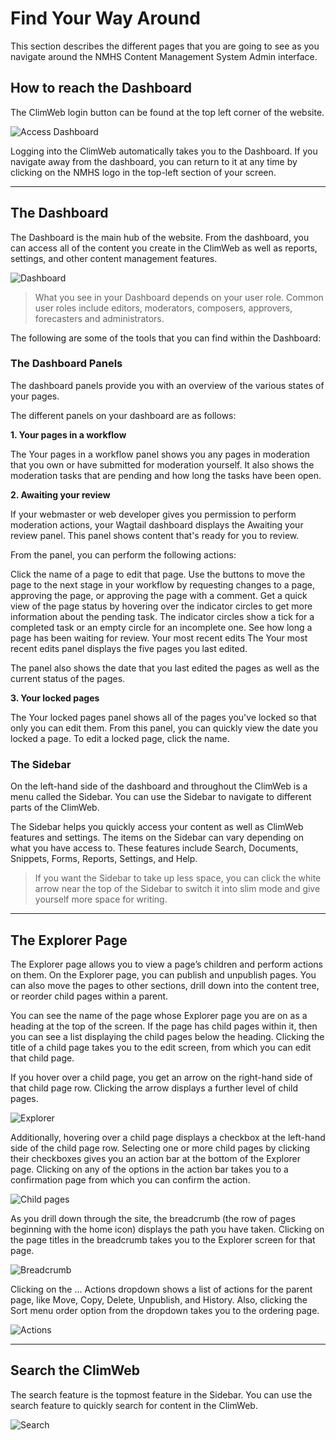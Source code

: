 # Find Your Way Around

This section describes the different pages that you are going to see as you navigate around the NMHS Content Management System Admin interface.

## How to reach the Dashboard

The ClimWeb login button can be found at the top left corner of the website.

![Access Dashboard](../_static/images/navigating/Access_dashboard.png "Access Dashboard")

Logging into the ClimWeb automatically takes you to the Dashboard. If you navigate away from the dashboard, you can return to it at any time by clicking on the NMHS logo in the top-left section of your screen.

---
## The Dashboard

The Dashboard is the main hub of the website. From the dashboard, you can access all of the content you create in the ClimWeb as well as reports, settings, and other content management features.

![Dashboard](../_static/images/navigating/Dashboard.png "Dashboard")

> What you see in your Dashboard depends on your user role. Common user roles include editors, moderators, composers, approvers, forecasters and administrators.


The following are some of the tools that you can find within the Dashboard:

### The Dashboard Panels

The dashboard panels provide you with an overview of the various states of your pages.

The different panels on your dashboard are as follows:

**1. Your pages in a workflow**

The Your pages in a workflow panel shows you any pages in moderation that you own or have submitted for moderation yourself. It also shows the moderation tasks that are pending and how long the tasks have been open.

**2. Awaiting your review**

If your webmaster or web developer gives you permission to perform moderation actions, your Wagtail dashboard displays the Awaiting your review panel. This panel shows content that's ready for you to review.

From the panel, you can perform the following actions:

Click the name of a page to edit that page.
Use the buttons to move the page to the next stage in your workflow by requesting changes to a page, approving the page, or approving the page with a comment.
Get a quick view of the page status by hovering over the indicator circles to get more information about the pending task. The indicator circles show a tick for a completed task or an empty circle for an incomplete one.
See how long a page has been waiting for review.
Your most recent edits
The Your most recent edits panel displays the five pages you last edited.

The panel also shows the date that you last edited the pages as well as the current status of the pages.

**3. Your locked pages**

The Your locked pages panel shows all of the pages you've locked so that only you can edit them. From this panel, you can quickly view the date you locked a page. To edit a locked page, click the name.


### The Sidebar

On the left-hand side of the dashboard and throughout the ClimWeb is a menu called the Sidebar. You can use the Sidebar to navigate to different parts of the ClimWeb.

The Sidebar helps you quickly access your content as well as ClimWeb features and settings. The items on the Sidebar can vary depending on what you have access to. These features include Search, Documents, Snippets, Forms, Reports, Settings, and Help.

> If you want the Sidebar to take up less space, you can click the white arrow near the top of the Sidebar to switch it into slim mode and give yourself more space for writing.

---
## The Explorer Page

The Explorer page allows you to view a page’s children and perform actions on them. On the Explorer page, you can publish and unpublish pages. You can also move the pages to other sections, drill down into the content tree, or reorder child pages within a parent.

You can see the name of the page whose Explorer page you are on as a heading at the top of the screen. If the page has child pages within it, then you can see a list displaying the child pages below the heading. Clicking the title of a child page takes you to the edit screen, from which you can edit that child page.

If you hover over a child page, you get an arrow on the right-hand side of that child page row. Clicking the arrow displays a further level of child pages.

![Explorer](../_static/images/navigating/Explorer_page.png "Explorer")

Additionally, hovering over a child page displays a checkbox at the left-hand side of the child page row. Selecting one or more child pages by clicking their checkboxes gives you an action bar at the bottom of the Explorer page. Clicking on any of the options in the action bar takes you to a confirmation page from which you can confirm the action.

![Child pages](../_static/images/navigating/child_pages.png "Child pages")

As you drill down through the site, the breadcrumb (the row of pages beginning with the home icon) displays the path you have taken. Clicking on the page titles in the breadcrumb takes you to the Explorer screen for that page.

![Breadcrumb](../_static/images/navigating/breadcrumb.png "Breadcrumb")

Clicking on the … Actions dropdown shows a list of actions for the parent page, like Move, Copy, Delete, Unpublish, and History. Also, clicking the Sort menu order option from the dropdown takes you to the ordering page.

![Actions](../_static/images/navigating/actions_page.png "Actions")

---
## Search the ClimWeb

The search feature is the topmost feature in the Sidebar. You can use the search feature to quickly search for content in the ClimWeb.

![Search](../_static/images/navigating/search.png "Search")
